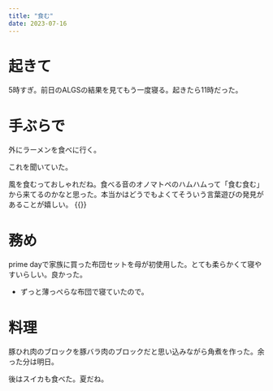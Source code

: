 ```yaml
---
title: "食む"
date: 2023-07-16
---
```



# 起きて
5時すぎ。前日のALGSの結果を見てもう一度寝る。起きたら11時だった。

# 手ぶらで
外にラーメンを食べに行く。

これを聞いていた。

風を食むっておしゃれだね。食べる音のオノマトペのハムハムって「食む食む」から来てるのかなと思った。本当かはどうでもよくてそういう言葉遊びの発見があることが嬉しい。
{{<tweet user="dango_bot" id="sgcgzYObr6Y">}}


# 務め
prime dayで家族に買った布団セットを母が初使用した。とても柔らかくて寝やすいらしい。良かった。
- ずっと薄っぺらな布団で寝ていたので。
# 料理
豚ひれ肉のブロックを豚バラ肉のブロックだと思い込みながら角煮を作った。余った分は明日。


後はスイカも食べた。夏だね。